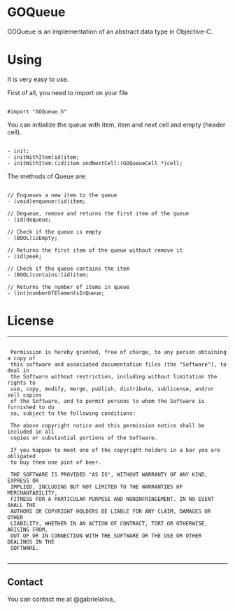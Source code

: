 GOQueue
=======

GOQueue is an implementation of an abstract data type in Objective-C. 

# Using
It is very easy to use.

First of all, you need to import on your file
```  objc

#import "GOQueue.h"
```

You can initialize the queue with item, item and next cell and empty (header cell).
```  objc

- init;
- initWithItem(id)item;
- initWithItem:(id)item andNextCell:(GOQueueCell *)cell;
```

The methods of Queue are:
``` objc

// Enqueues a new item to the queue
- (void)enqueue:(id)item;

// Dequeue, remove and returns the first item of the queue
- (id)dequeue;

// Check if the queue is empty
- (BOOL)isEmpty;

// Returns the first item of the queue without remove it
- (id)peek;

// Check if the queue contains the item
- (BOOL)contains:(id)item;

// Returns the number of items in queue
- (int)numberOfElementsInQueue;
```

# License
---

```

 Permission is hereby granted, free of charge, to any person obtaining a copy of
 this software and associated documentation files (the "Software"), to deal in
 the Software without restriction, including without limitation the rights to
 use, copy, modify, merge, publish, distribute, sublicense, and/or sell copies
 of the Software, and to permit persons to whom the Software is furnished to do
 so, subject to the following conditions:
 
 The above copyright notice and this permission notice shall be included in all
 copies or substantial portions of the Software.
 
 If you happen to meet one of the copyright holders in a bar you are obligated
 to buy them one pint of beer.
 
 THE SOFTWARE IS PROVIDED "AS IS", WITHOUT WARRANTY OF ANY KIND, EXPRESS OR
 IMPLIED, INCLUDING BUT NOT LIMITED TO THE WARRANTIES OF MERCHANTABILITY,
 FITNESS FOR A PARTICULAR PURPOSE AND NONINFRINGEMENT. IN NO EVENT SHALL THE
 AUTHORS OR COPYRIGHT HOLDERS BE LIABLE FOR ANY CLAIM, DAMAGES OR OTHER
 LIABILITY, WHETHER IN AN ACTION OF CONTRACT, TORT OR OTHERWISE, ARISING FROM,
 OUT OF OR IN CONNECTION WITH THE SOFTWARE OR THE USE OR OTHER DEALINGS IN THE
 SOFTWARE.
 
 ```
 ---
 
 Contact
 ---
 
 You can contact me at @gabrieloliva_
